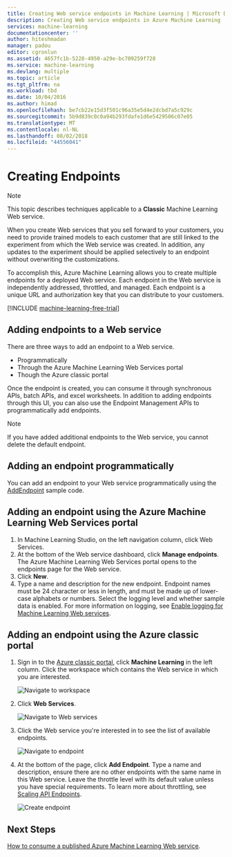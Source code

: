 ```yaml
---
title: Creating Web service endpoints in Machine Learning | Microsoft Docs
description: Creating Web service endpoints in Azure Machine Learning
services: machine-learning
documentationcenter: ''
author: hiteshmadan
manager: padou
editor: cgronlun
ms.assetid: 4657fc1b-5228-4950-a29e-bc709259f728
ms.service: machine-learning
ms.devlang: multiple
ms.topic: article
ms.tgt_pltfrm: na
ms.workload: tbd
ms.date: 10/04/2016
ms.author: himad
ms.openlocfilehash: be7cb22e15d3f501c96a35e5d4e2dcbd7a5c929c
ms.sourcegitcommit: 5b9d839c0c0a94b293fdafe1d6e5429506c07e05
ms.translationtype: MT
ms.contentlocale: nl-NL
ms.lasthandoff: 08/02/2018
ms.locfileid: "44556041"
---
```

# <a name="creating-endpoints"></a>Creating Endpoints
> [!NOTE]
>  This topic describes techniques applicable to a **Classic** Machine Learning Web service.
> 
> 

When you create Web services that you sell forward to your customers, you need to provide trained models to each customer that are still linked to the experiment from which the Web service was created. In addition, any updates to the experiment should be applied selectively to an endpoint without overwriting the customizations.

To accomplish this, Azure Machine Learning allows you to create multiple endpoints for a deployed Web service. Each endpoint in the Web service is independently addressed, throttled, and managed. Each endpoint is a unique URL and authorization key that you can distribute to your customers.

[!INCLUDE [machine-learning-free-trial](../../includes/machine-learning-free-trial.md)]

## <a name="adding-endpoints-to-a-web-service"></a>Adding endpoints to a Web service
There are three ways to add an endpoint to a Web service.

* Programmatically
* Through the Azure Machine Learning Web Services portal
* Though the Azure classic portal

Once the endpoint is created, you can consume it through synchronous APIs, batch APIs, and excel worksheets. In addition to adding endpoints through this UI, you can also use the Endpoint Management APIs to programmatically add endpoints.

> [!NOTE]
> If you have added additional endpoints to the Web service, you cannot delete the default endpoint.
> 
> 

## <a name="adding-an-endpoint-programmatically"></a>Adding an endpoint programmatically
You can add an endpoint to your Web service programmatically using the [AddEndpoint](https://github.com/raymondlaghaeian/AML_EndpointMgmt/blob/master/Program.cs) sample code.

## <a name="adding-an-endpoint-using-the-azure-machine-learning-web-services-portal"></a>Adding an endpoint using the Azure Machine Learning Web Services portal
1. In Machine Learning Studio, on the left navigation column, click Web Services.
2. At the bottom of the Web service dashboard, click **Manage endpoints**. The Azure Machine Learning Web Services portal opens to the endpoints page for the Web service.
3. Click **New**.
4. Type a name and description for the new endpoint. Endpoint names must be 24 character or less in length, and must be made up of lower-case alphabets or numbers. Select the logging level and whether sample data is enabled. For more information on logging, see [Enable logging for Machine Learning Web services](machine-learning-web-services-logging.md).

## <a name="adding-an-endpoint-using-the-azure-classic-portal"></a>Adding an endpoint using the Azure classic portal
1. Sign in to the [Azure classic portal](http://manage.windowsazure.com), click **Machine Learning** in the left column. Click the workspace which contains the Web service in which you are interested.
   
    ![Navigate to workspace](https://docstestmedia1.blob.core.windows.net/azure-media/articles/machine-learning/media/machine-learning-create-endpoint/figure-1.png)
2. Click **Web Services**.
   
    ![Navigate to Web services](https://docstestmedia1.blob.core.windows.net/azure-media/articles/machine-learning/media/machine-learning-create-endpoint/figure-2.png)
3. Click the Web service you're interested in to see the list of available endpoints.
   
    ![Navigate to endpoint](https://docstestmedia1.blob.core.windows.net/azure-media/articles/machine-learning/media/machine-learning-create-endpoint/figure-3.png)
4. At the bottom of the page, click **Add Endpoint**. Type a name and description, ensure there are no other endpoints with the same name in this Web service. Leave the throttle level with its default value unless you have special requirements. To learn more about throttling, see [Scaling API Endpoints](machine-learning-scaling-webservice.md).
   
    ![Create endpoint](https://docstestmedia1.blob.core.windows.net/azure-media/articles/machine-learning/media/machine-learning-create-endpoint/figure-4.png)

## <a name="next-steps"></a>Next Steps
[How to consume a published Azure Machine Learning Web service](machine-learning-consume-web-services.md).





